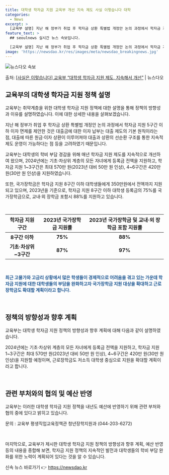 ```yaml
---
title: 대학생 학자금 지원 교육부 개선 지속 제도 사실 이렇습니다 대학
categories:
  - News
excerpt: >
  [교육부 설명] 지난 해 정부가 취업 후 학자금 상환 특별법 개정안 논의 과정에서 학자금 지원 5구간 이하 …
feature_text: >
  ## seoulnews 실시간 뉴스 속보입니다.

  [교육부 설명] 지난 해 정부가 취업 후 학자금 상환 특별법 개정안 논의 과정에서 학자금 지원 5구간 이하 …
image: 'https://newsdao.kr/res/images/meta/newsdao_breakingnews.jpg'
---
```


![뉴스다오 속보](https://newsdao.kr/res/images/meta/newsdao_breakingnews.jpg)

<p>출처: <a href="https://newsdao.kr/3292" rel="dofollow">[사실은 이렇습니다] 교육부 “대학생 학자금 지원 제도, 지속해서 개선”</a> | 뉴스다오</p>

<h2 data-ke-size="size26">교육부의 대학생 학자금 지원 정책 설명</h2>
교육부는 취약계층을 위한 대학생 학자금 지원 정책에 대한 설명을 통해 정책의 방향성과 이유를 설명하였습니다. 이에 대한 상세한 내용을 살펴보겠습니다.

<p data-ke-size="size16">지난 해 정부가 취업 후 학자금 상환 특별법 개정안 논의 과정에서 학자금 지원 5구간 이하 이자 면제를 제안한 것은 대출금에 대한 이자 납부는 대출 제도의 기본 원칙이라는 점, 대출에 따른 원금·이자 상환이 이루어져야 대출과 상환의 선순환 구조를 통한 지속적 제도 운영이 가능하다는 점 등을 고려하였기 때문입니다.</p>

<p data-ke-size="size16">교육부는 대학생의 학비 부담 경감을 위해 매년 학자금 지원 제도를 지속적으로 개선하여 왔으며, 2024년에는 기초·차상위 계층의 모든 자녀에게 등록금 전액을 지원하고, 학자금 지원 1~3구간은 최대 570만 원(2023년 대비 50만 원 인상), 4~6구간은 420만 원(30만 원 인상)을 지원하였습니다.</p>

<p data-ke-size="size16">또한, 국가장학금은 학자금 지원 8구간 이하 대학생들에게 350만원에서 전액까지 지원되고 있으며, 2023년을 기준으로, 학자금 지원 8구간 이하 대학생 등록금의 75%를 국가장학금으로, 교내·외 장학금 포함시 88%를 지원하고 있습니다.</p>

<p data-ke-size="size16">&nbsp;</p>

<table>
<thead>
<tr>
<th style="text-align: center;">학자금 지원 구간</th>
<th style="text-align: center;">2023년 국가장학금 지원률</th>
<th style="text-align: center;">2023년 국가장학금 및 교내·외 장학금 포함 지원률</th>
</tr>
</thead>
<tbody>
<tr>
<td style="text-align: center;"><b>8구간 이하</b></td>
<td style="text-align: center;"><b>75%</b></td>
<td style="text-align: center;"><b>88%</b></td>
</tr>
<tr>
<td style="text-align: center;"><b>기초·차상위~3구간</b></td>
<td style="text-align: center;"><b>87%</b></td>
<td style="text-align: center;"><b>97%</b></td>
</tr>
</tbody>
</table>

<p data-ke-size="size16">&nbsp;</p>

<b><span style="color: #1a5490;">최근 고물가와 고금리 상황에서 많은 학생들이 경제적으로 어려움을 겪고 있는 가운데 학자금 지원에 대한 대학생들의 부담을 완화하고자 국가장학금 지원 대상을 확대하고 근로장학금도 확대할 계획이라고 합니다.</span></b>

<p data-ke-size="size16">&nbsp;</p>

<h2 data-ke-size="size26">정책의 방향성과 향후 계획</h2>
교육부는 대학생 학자금 지원 정책의 방향성과 향후 계획에 대해 다음과 같이 설명하였습니다. 

<p data-ke-size="size16">2024년에는 기초·차상위 계층의 모든 자녀에게 등록금 전액을 지원하고, 학자금 지원 1~3구간은 최대 570만 원(2023년 대비 50만 원 인상), 4~6구간은 420만 원(30만 원 인상)을 지원할 예정이며, 근로장학금도 저소득 대학생 중심으로 지원을 확대할 계획이라고 합니다.</p>

<p data-ke-size="size16">&nbsp;</p>

<h2 data-ke-size="size26">관련 부처와의 협의 및 예산 반영</h2>
교육부는 이러한 대학생 학자금 지원 정책을 내년도 예산에 반영하기 위해 관련 부처와 협의 중에 있다고 밝히고 있습니다.

<p data-ke-size="size16">문의 : 교육부 평생직업교육정책관 청년장학지원과 (044-203-6272)</p>

<p data-ke-size="size16">&nbsp;</p>

마지막으로, 교육부가 제시한 대학생 학자금 지원 정책의 방향성과 향후 계획, 예산 반영 등의 내용을 종합해 보면, 학자금 지원 정책의 지속적인 발전과 대학생들의 학비 부담 완화를 위한 노력이 계획되어 있다는 것을 알 수 있습니다. 

신속 뉴스 바로가기 👉 <a href="https://newsdao.kr" rel="dofollow">https://newsdao.kr</a>


